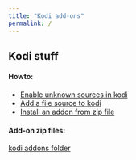 ```yaml
---
title: "Kodi add-ons"
permalink: /
---
```


## Kodi stuff

#### Howto:
* [Enable unknown sources in kodi](/guides/enable-unknown-sources.html)
* [Add a file source to kodi](/guides/howto-add-file-source.html)
* [Install an addon from zip file](/guides/install-from-zip.html)


#### Add-on zip files:
[kodi addons folder](/kodi-addons)
